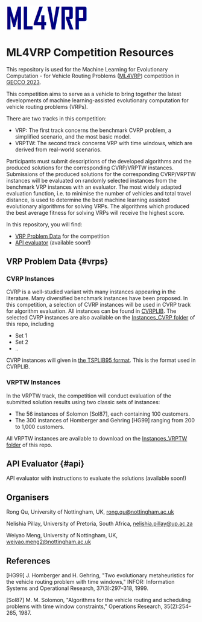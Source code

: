 <img src="logo.png" alt="ML4VRP Logo" width="215">

# ML4VRP Competition Resources

This repository is used for the Machine Learning for Evolutionary Computation - for Vehicle Routing Problems ([ML4VRP](https://sites.google.com/view/ml4vrp)) competition in [GECCO 2023](https://gecco-2023.sigevo.org/Call-for-Competition-Entries). 

This competition aims to serve as a vehicle to bring together the latest developments of machine learning-assisted evolutionary computation for vehicle routing problems (VRPs). 

There are two tracks in this competition:
- VRP: The first track concerns the benchmark CVRP problem, a simplified scenario, and the most basic model.
- VRPTW: The second track concerns VRP with time windows, which are derived from real-world scenarios.

Participants must submit descriptions of the developed algorithms and the produced solutions for the corresponding CVRP/VRPTW instances. Submissions of the produced solutions for the corresponding CVRP/VRPTW instances will be evaluated on randomly selected instances from the benchmark VRP instances with an evaluator. The most widely adapted evaluation function, i.e. to minimise the number of vehicles and total travel distance, is used to determine the best machine learning assisted evolutionary algorithms for solving VRPs. The algorithms which produced the best average fitness for solving VRPs will receive the highest score. 

In this repository, you will find:
- [VRP Problem Data](#vrps) for the competition
- [API evaluator](#api) (available soon!)

## VRP Problem Data {#vrps}
### CVRP Instances
<!-- >> **_NOTE: about problem instances_**  
> 1. To decide which CVRP instances to include. Too many instances - too large the submission? 
> [Related competition](http://dimacs.rutgers.edu/programs/challenge/vrp/cvrp/) uses 141 instances.-->

CVRP is a well-studied variant with many instances appearing in the literature. Many diversified benchmark instances have been proposed. In this competition, a selection of CVRP instances will be used in CVRP track for algorithm evaluation. All instances can be found in [CVRPLIB](http://vrp.galgos.inf.puc-rio.br/index.php/en/). The selected CVRP instances are also available on the [Instances_CVRP folder](https://github.com/Ambergogoal/ML4VRP_resources/tree/main/Instances_CVRP) of this repo, including
- Set 1
- Set 2
- ..

CVRP instances will given in [the TSPLIB95 format](http://comopt.ifi.uni-heidelberg.de/software/TSPLIB95/tsp95.pdf). This is the format used in CVRPLIB.

### VRPTW Instances
In the VRPTW track, the competition will conduct evaluation of the submitted solution results using two classic sets of instances: 
- The 56 instances of Solomon [Sol87], each containing 100 customers.
- The 300 instances of Homberger and Gehring [HG99] ranging from 200 to 1,000 customers.

All VRPTW instances are available to download on the [Instances_VRPTW folder](https://github.com/Ambergogoal/ML4VRP_resources/tree/main/Instances_VRPTW) of this repo.

## API Evaluator {#api}
API evaluator with instructions to evaluate the solutions (available soon!)
 

## Organisers
Rong Qu,         University of Nottingham, UK, rong.qu@nottingham.ac.uk

Nelishia Pillay, University of Pretoria, South Africa, nelishia.pillay@up.ac.za

Weiyao Meng, University of Nottingham, UK, weiyao.meng2@nottingham.ac.uk


## References
[HG99] J. Homberger and H. Gehring, "Two evolutionary metaheuristics for the vehicle routing problem with time windows," INFOR: Information Systems and Operational Research, 37(3):297–318, 1999.

[Sol87] M. M. Solomon, "Algorithms for the vehicle routing and scheduling problems with time window constraints," Operations Research, 35(2):254–265, 1987.